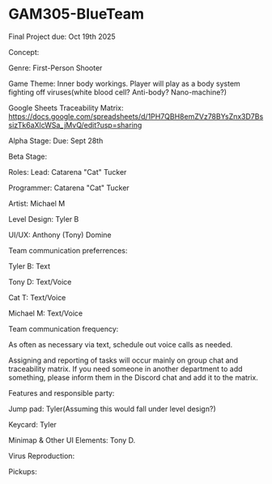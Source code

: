 # GAM305-BlueTeam

Final Project due: Oct 19th 2025

Concept: 

Genre: First-Person Shooter

Game Theme: Inner body workings. Player will play as a body system fighting off viruses(white blood cell? Anti-body? Nano-machine?)


Google Sheets Traceability Matrix: https://docs.google.com/spreadsheets/d/1PH7QBH8emZVz78BYsZnx3D7BssizTk6aXlcWSa_jMvQ/edit?usp=sharing


Alpha Stage:
Due: Sept 28th


Beta Stage:


Roles:
Lead: Catarena "Cat" Tucker 

Programmer: Catarena "Cat" Tucker

Artist: Michael M

Level Design: Tyler B

UI/UX: Anthony (Tony) Domine



Team communication preferrences:

Tyler B: Text

Tony D: Text/Voice

Cat T: Text/Voice

Michael M: Text/Voice



Team communication frequency:

As often as necessary via text, schedule out voice calls as needed.



Assigning and reporting of tasks will occur mainly on group chat and traceability matrix. If you need someone in another department to add something, please inform them in the Discord chat and add it to the matrix.



Features and responsible party:

Jump pad: Tyler(Assuming this would fall under level design?)

Keycard: Tyler

Minimap & Other UI Elements: Tony D.

Virus Reproduction: 

Pickups: 
